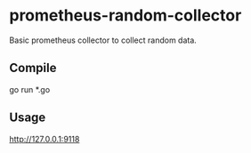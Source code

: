 # prometheus-random-collector

Basic prometheus collector to collect random data.

## Compile 

go run *.go

## Usage

http://127.0.0.1:9118
